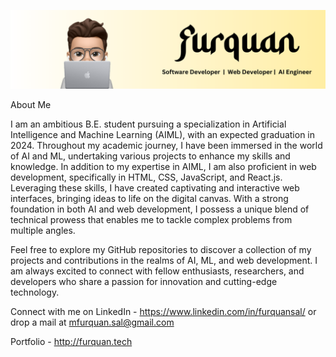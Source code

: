 ![Banner Image](cover-photo.png)

About Me

I am an ambitious B.E. student pursuing a specialization in Artificial Intelligence and Machine Learning (AIML), with an expected graduation in 2024. Throughout my academic journey, I have been immersed in the world of AI and ML, undertaking various projects to enhance my skills and knowledge. 
In addition to my expertise in AIML, I am also proficient in web development, specifically in HTML, CSS, JavaScript, and React.js. Leveraging these skills, I have created captivating and interactive web interfaces, bringing ideas to life on the digital canvas. With a strong foundation in both AI and web development, I possess a unique blend of technical prowess that enables me to tackle complex problems from multiple angles.

Feel free to explore my GitHub repositories to discover a collection of my projects and contributions in the realms of AI, ML, and web development. I am always excited to connect with fellow enthusiasts, researchers, and developers who share a passion for innovation and cutting-edge technology.

Connect with me on LinkedIn - https://www.linkedin.com/in/furquansal/
or drop a mail at mfurquan.sal@gmail.com 

Portfolio - http://furquan.tech
